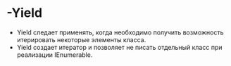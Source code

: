 # -Yield
- Yield следает применять, когда необходимо получить возможность итерировать некоторые элементы класса.
- Yield создает итератор и позволяет не писать отдельный класс при реализации IEnumerable. 
